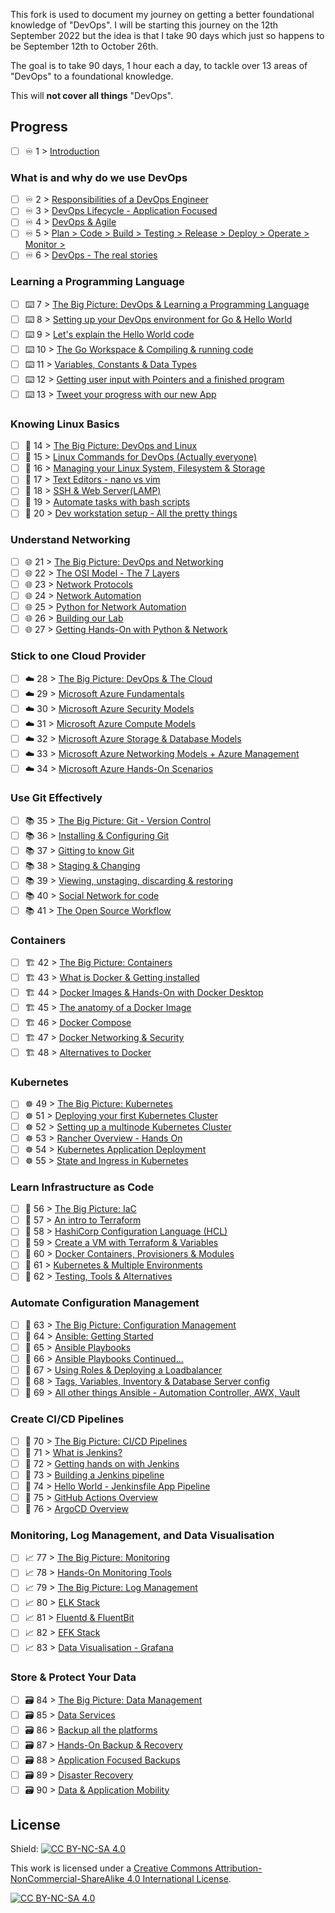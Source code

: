 This fork is used to document my journey on getting a better foundational knowledge of "DevOps". I will be starting this journey on the 12th September 2022 but the idea is that I take 90 days which just so happens to be September 12th to October 26th.

The goal is to take 90 days, 1 hour each a day, to tackle over 13 areas of "DevOps" to a foundational knowledge.

This will **not cover all things** "DevOps".

## Progress

- [ ] ♾️ 1 > [Introduction](Days/day01.md)

### What is and why do we use DevOps

- [ ] ♾️ 2 > [Responsibilities of a DevOps Engineer](Days/day02.md)
- [ ] ♾️ 3 > [DevOps Lifecycle - Application Focused](Days/day03.md)
- [ ] ♾️ 4 > [DevOps & Agile](Days/day04.md)
- [ ] ♾️ 5 > [Plan > Code > Build > Testing > Release > Deploy > Operate > Monitor >](Days/day05.md)
- [ ] ♾️ 6 > [DevOps - The real stories](Days/day06.md)

### Learning a Programming Language

- [ ] ⌨️ 7 > [The Big Picture: DevOps & Learning a Programming Language](Days/day07.md)
- [ ] ⌨️ 8 > [Setting up your DevOps environment for Go & Hello World](Days/day08.md)
- [ ] ⌨️ 9 > [Let's explain the Hello World code](Days/day09.md)
- [ ] ⌨️ 10 > [The Go Workspace & Compiling & running code](Days/day10.md)
- [ ] ⌨️ 11 > [Variables, Constants & Data Types](Days/day11.md)
- [ ] ⌨️ 12 > [Getting user input with Pointers and a finished program](Days/day12.md)
- [ ] ⌨️ 13 > [Tweet your progress with our new App](Days/day13.md)

### Knowing Linux Basics

- [ ] 🐧 14 > [The Big Picture: DevOps and Linux](Days/day14.md)
- [ ] 🐧 15 > [Linux Commands for DevOps (Actually everyone)](Days/day15.md)
- [ ] 🐧 16 > [Managing your Linux System, Filesystem & Storage](Days/day16.md)
- [ ] 🐧 17 > [Text Editors - nano vs vim](Days/day17.md)
- [ ] 🐧 18 > [SSH & Web Server(LAMP)](Days/day18.md)
- [ ] 🐧 19 > [Automate tasks with bash scripts](Days/day19.md)
- [ ] 🐧 20 > [Dev workstation setup - All the pretty things](Days/day20.md)

### Understand Networking

- [ ] 🌐 21 > [The Big Picture: DevOps and Networking](Days/day21.md)
- [ ] 🌐 22 > [The OSI Model - The 7 Layers](Days/day22.md)
- [ ] 🌐 23 > [Network Protocols](Days/day23.md)
- [ ] 🌐 24 > [Network Automation](Days/day24.md)
- [ ] 🌐 25 > [Python for Network Automation](Days/day25.md)
- [ ] 🌐 26 > [Building our Lab](Days/day26.md)
- [ ] 🌐 27 > [Getting Hands-On with Python & Network](Days/day27.md)

### Stick to one Cloud Provider

- [ ] ☁️ 28 > [The Big Picture: DevOps & The Cloud](Days/day28.md)
- [ ] ☁️ 29 > [Microsoft Azure Fundamentals](Days/day29.md)
- [ ] ☁️ 30 > [Microsoft Azure Security Models](Days/day30.md)
- [ ] ☁️ 31 > [Microsoft Azure Compute Models](Days/day31.md)
- [ ] ☁️ 32 > [Microsoft Azure Storage & Database Models](Days/day32.md)
- [ ] ☁️ 33 > [Microsoft Azure Networking Models + Azure Management](Days/day33.md)
- [ ] ☁️ 34 > [Microsoft Azure Hands-On Scenarios](Days/day34.md)

### Use Git Effectively

- [ ] 📚 35 > [The Big Picture: Git - Version Control](Days/day35.md)
- [ ] 📚 36 > [Installing & Configuring Git](Days/day36.md)
- [ ] 📚 37 > [Gitting to know Git](Days/day37.md)
- [ ] 📚 38 > [Staging & Changing](Days/day38.md)
- [ ] 📚 39 > [Viewing, unstaging, discarding & restoring](Days/day39.md)
- [ ] 📚 40 > [Social Network for code](Days/day40.md)
- [ ] 📚 41 > [The Open Source Workflow](Days/day41.md)

### Containers

- [ ] 🏗️ 42 > [The Big Picture: Containers](Days/day42.md)
- [ ] 🏗️ 43 > [What is Docker & Getting installed](Days/day43.md)
- [ ] 🏗️ 44 > [Docker Images & Hands-On with Docker Desktop](Days/day44.md)
- [ ] 🏗️ 45 > [The anatomy of a Docker Image](Days/day45.md)
- [ ] 🏗️ 46 > [Docker Compose](Days/day46.md)
- [ ] 🏗️ 47 > [Docker Networking & Security](Days/day47.md)
- [ ] 🏗️ 48 > [Alternatives to Docker](Days/day48.md)

### Kubernetes

- [ ] ☸ 49 > [The Big Picture: Kubernetes](Days/day49.md)
- [ ] ☸ 51 > [Deploying your first Kubernetes Cluster](Days/day51.md)
- [ ] ☸ 52 > [Setting up a multinode Kubernetes Cluster](Days/day52.md)
- [ ] ☸ 53 > [Rancher Overview - Hands On](Days/day53.md)
- [ ] ☸ 54 > [Kubernetes Application Deployment](Days/day54.md)
- [ ] ☸ 55 > [State and Ingress in Kubernetes](Days/day55.md)

### Learn Infrastructure as Code

- [ ] 🤖 56 > [The Big Picture: IaC](Days/day56.md)
- [ ] 🤖 57 > [An intro to Terraform](Days/day57.md)
- [ ] 🤖 58 > [HashiCorp Configuration Language (HCL)](Days/day58.md)
- [ ] 🤖 59 > [Create a VM with Terraform & Variables](Days/day59.md)
- [ ] 🤖 60 > [Docker Containers, Provisioners & Modules](Days/day60.md)
- [ ] 🤖 61 > [Kubernetes & Multiple Environments](Days/day61.md)
- [ ] 🤖 62 > [Testing, Tools & Alternatives](Days/day62.md)

### Automate Configuration Management

- [ ] 📜 63 > [The Big Picture: Configuration Management](Days/day63.md)
- [ ] 📜 64 > [Ansible: Getting Started](Days/day64.md)
- [ ] 📜 65 > [Ansible Playbooks](Days/day65.md)
- [ ] 📜 66 > [Ansible Playbooks Continued...](Days/day66.md)
- [ ] 📜 67 > [Using Roles & Deploying a Loadbalancer](Days/day67.md)
- [ ] 📜 68 > [Tags, Variables, Inventory & Database Server config](Days/day68.md)
- [ ] 📜 69 > [All other things Ansible - Automation Controller, AWX, Vault](Days/day69.md)

### Create CI/CD Pipelines

- [ ] 🔄 70 > [The Big Picture: CI/CD Pipelines](Days/day70.md)
- [ ] 🔄 71 > [What is Jenkins?](Days/day71.md)
- [ ] 🔄 72 > [Getting hands on with Jenkins](Days/day72.md)
- [ ] 🔄 73 > [Building a Jenkins pipeline](Days/day73.md)
- [ ] 🔄 74 > [Hello World - Jenkinsfile App Pipeline](Days/day74.md)
- [ ] 🔄 75 > [GitHub Actions Overview](Days/day75.md)
- [ ] 🔄 76 > [ArgoCD Overview](Days/day76.md)

### Monitoring, Log Management, and Data Visualisation

- [ ] 📈 77 > [The Big Picture: Monitoring](Days/day77.md)
- [ ] 📈 78 > [Hands-On Monitoring Tools](Days/day78.md)
- [ ] 📈 79 > [The Big Picture: Log Management](Days/day79.md)
- [ ] 📈 80 > [ELK Stack](Days/day80.md)
- [ ] 📈 81 > [Fluentd & FluentBit](Days/day81.md)
- [ ] 📈 82 > [EFK Stack](Days/day82.md)
- [ ] 📈 83 > [Data Visualisation - Grafana](Days/day83.md)

### Store & Protect Your Data

- [ ] 🗃️ 84 > [The Big Picture: Data Management](Days/day84.md)
- [ ] 🗃️ 85 > [Data Services](Days/day85.md)
- [ ] 🗃️ 86 > [Backup all the platforms](Days/day86.md)
- [ ] 🗃️ 87 > [Hands-On Backup & Recovery](Days/day87.md)
- [ ] 🗃️ 88 > [Application Focused Backups](Days/day88.md)
- [ ] 🗃️ 89 > [Disaster Recovery](Days/day89.md)
- [ ] 🗃️ 90 > [Data & Application Mobility](Days/day90.md)

## License

Shield: [![CC BY-NC-SA 4.0][cc-by-nc-sa-shield]][cc-by-nc-sa]

This work is licensed under a
[Creative Commons Attribution-NonCommercial-ShareAlike 4.0 International License][cc-by-nc-sa].

[![CC BY-NC-SA 4.0][cc-by-nc-sa-image]][cc-by-nc-sa]


[cc-by-nc-sa]: http://creativecommons.org/licenses/by-nc-sa/4.0/
[cc-by-nc-sa-image]: https://licensebuttons.net/l/by-nc-sa/4.0/88x31.png
[cc-by-nc-sa-shield]: https://img.shields.io/badge/License-CC%20BY--NC--SA%204.0-lightgrey.svg
